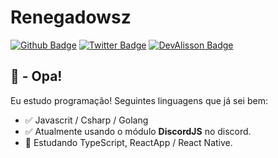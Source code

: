 # Renegadowsz

[![Github Badge](https://img.shields.io/badge/-Github-000?style=flat-square&logo=Github&logoColor=white&link=https://github.com/0xwatchdog)](https://github.com/renegadowszz)
[![Twitter Badge](https://img.shields.io/badge/-Twitter-1ca0f1?style=flat-square&labelColor=1ca0f1&logo=twitter&logoColor=white&link=https://twitter.com/renegadowsz7)](https://twitter.com/kern0k)
[![DevAlisson Badge](https://img.shields.io/twitter/url?color=grey&label=DevAlisson&logo=devalisson.tk&logoColor=green&style=flat-square&url=https%3A%2F%2Fnull09.tk)](renegadodev.tk)

## 👋 - Opa!

Eu estudo programação! Seguintes linguagens que já sei bem:

- :white_check_mark: Javascrit / Csharp / Golang 
- :white_check_mark: Atualmente usando o módulo **DiscordJS** no discord.
- :green_book: Estudando TypeScript, ReactApp / React Native.


